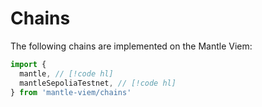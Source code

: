# Chains

The following chains are implemented on the Mantle Viem:

```ts
import {
  mantle, // [!code hl]
  mantleSepoliaTestnet, // [!code hl]
} from 'mantle-viem/chains'
```
